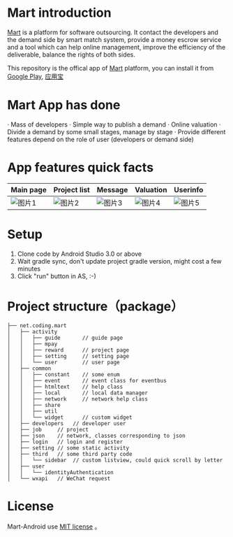 
# Mart introduction

[Mart][7] is a platform for software outsourcing. It contact the developers and the demand side by smart match system, provide a money escrow service and a tool which can help online management, improve the efficiency of the deliverable, balance the rights of both sides.

This repository is the offical app of [Mart][7] platform, you can install it from [Google Play][9], [应用宝][10]

# Mart App has done

· Mass of developers
· Simple way to publish a demand
· Online valuation
· Divide a demand by some small stages, manage by stage
· Provide different features depend on the role of user (developers or demand side)

# App features quick facts

Main page|Project list|Message|Valuation|Userinfo
------------ | ------------- | ------------| ------------| ------------
![图片1][1]|![图片2][2]|![图片3][3]|![图片4][4]|![图片5][5]

# Setup

1. Clone code by Android Studio 3.0 or above
1. Wait gradle sync, don't update project gradle version, might cost a few minutes
1. Click "run" button in AS, :-)

# Project structure（package）
```
├── net.coding.mart 
│   ├── activity 
│   │   ├── guide       // guide page
│   │   ├── mpay        
│   │   ├── reward      // project page
│   │   ├── setting     // setting page
│   │   └── user        // user page
│   ├── common 
│   │   ├── constant    // some enum
│   │   ├── event       // event class for eventbus 
│   │   ├── htmltext    // help class
│   │   ├── local       // local data manager
│   │   ├── network     // network help class
│   │   ├── share       
│   │   ├── util        
│   │   └── widget      // custom widget
│   ├── developers   // developer user
│   ├── job     // project
│   ├── json    // network, classes corresponding to json
│   ├── login   // login and register
│   ├── setting // some static activity
│   ├── third   // some third party code
│   │   └── sidebar  // custom listview, could quick scroll by letter
│   ├── user    
│   │   └── identityAuthentication  
│   └── wxapi   // WeChat request

```

# License
Mart-Android use [MIT license][6] 。

[1]: https://user-images.githubusercontent.com/1555670/38722457-8f5e3f10-3f30-11e8-8ea6-39be8778023e.jpg
[1]: https://user-images.githubusercontent.com/1555670/38722457-8f5e3f10-3f30-11e8-8ea6-39be8778023e.jpg
[2]: https://user-images.githubusercontent.com/1555670/38722458-8fa398bc-3f30-11e8-873a-243554c727ff.jpg
[3]: https://user-images.githubusercontent.com/1555670/38722459-8feecb3e-3f30-11e8-93b6-78054ff81305.jpg
[4]: https://user-images.githubusercontent.com/1555670/38722460-904478fe-3f30-11e8-925e-90ca79327244.jpg
[5]: https://user-images.githubusercontent.com/1555670/38722461-91017dfa-3f30-11e8-8fd2-7a9d437f4bcb.jpg
[6]: License
[7]: https://codemart.com
[9]: https://play.google.com/store/apps/details?id=net.coding.mart
[10]: http://sj.qq.com/myapp/detail.htm?apkName=net.coding.mart